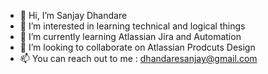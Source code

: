 - 👋 Hi, I’m Sanjay Dhandare
- 👀 I’m interested in learning technical and logical things
- 🌱 I’m currently learning Atlassian Jira and Automation
- 💞️ I’m looking to collaborate on Atlassian Prodcuts Design
- 📫 You can reach out to me : dhandaresanjay@gmail.com

<!---
sanjudd/sanjudd is a ✨ special ✨ repository because its `README.md` (this file) appears on your GitHub profile.
You can click the Preview link to take a look at your changes.
--->
